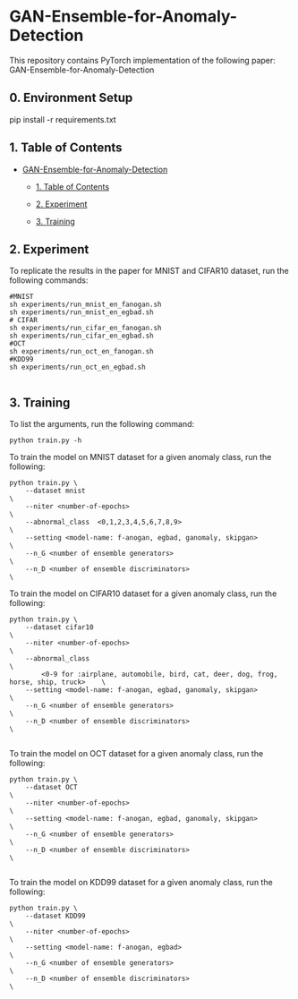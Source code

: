 # GAN-Ensemble-for-Anomaly-Detection


This repository contains PyTorch implementation of the following paper: GAN-Ensemble-for-Anomaly-Detection

## 0. Environment Setup
pip install -r requirements.txt

## 1. Table of Contents
- [GAN-Ensemble-for-Anomaly-Detection](#GAN-Ensemble-for-Anomaly-Detection)
  - [1. Table of Contents](#1-table-of-contents)
 
  - [2. Experiment](#2-experiment)
  - [3. Training](#3-training)
   
 



## 2. Experiment
To replicate the results in the paper for MNIST and CIFAR10  dataset, run the following commands:

``` shell
#MNIST
sh experiments/run_mnist_en_fanogan.sh
sh experiments/run_mnist_en_egbad.sh
# CIFAR
sh experiments/run_cifar_en_fanogan.sh
sh experiments/run_cifar_en_egbad.sh
#OCT
sh experiments/run_oct_en_fanogan.sh
#KDD99
sh experiments/run_oct_en_egbad.sh


```

## 3. Training
To list the arguments, run the following command:
```
python train.py -h
```

To train the model on MNIST dataset for a given anomaly class, run the following:

``` 
python train.py \
    --dataset mnist                                                                \
    --niter <number-of-epochs>                                                     \
    --abnormal_class  <0,1,2,3,4,5,6,7,8,9>                                        \
    --setting <model-name: f-anogan, egbad, ganomaly, skipgan>                     \
    --n_G <number of ensemble generators>                                          \
    --n_D <number of ensemble discriminators>                                      \
```    
   
   
   
         


To train the model on CIFAR10 dataset for a given anomaly class, run the following:

``` 
python train.py \
    --dataset cifar10                                                             \
    --niter <number-of-epochs>                                                    \
    --abnormal_class                                                              \
        <0-9 for :airplane, automobile, bird, cat, deer, dog, frog, horse, ship, truck>    \
    --setting <model-name: f-anogan, egbad, ganomaly, skipgan>                     \
    --n_G <number of ensemble generators>                                          \
    --n_D <number of ensemble discriminators>                                      \
         
```

To train the model on OCT dataset for a given anomaly class, run the following:

``` 
python train.py \
    --dataset OCT                                                                  \
    --niter <number-of-epochs>                                                     \
    --setting <model-name: f-anogan, egbad, ganomaly, skipgan>                     \
    --n_G <number of ensemble generators>                                          \
    --n_D <number of ensemble discriminators>                                      \
         
```

To train the model on KDD99 dataset for a given anomaly class, run the following:

``` 
python train.py \
    --dataset KDD99                                                                \
    --niter <number-of-epochs>                                                     \
    --setting <model-name: f-anogan, egbad>                                        \
    --n_G <number of ensemble generators>                                          \
    --n_D <number of ensemble discriminators>                                      \
         
```

